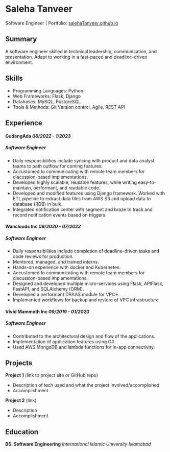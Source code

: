 
# Saleha Tanveer
Software Engineer | Portfolio: [salehaTanveer.github.io](https://www.github.com/salehaTanveer/)

## Summary
A software engineer skilled in technical leadership, communication, and presentation. Adapt to working in a fast-paced and deadline-driven environment.

## Skills
- Programming Languages: Python
- Web Frameworks: Flask, Django
- Databases: MySQL, PostgreSQL
- Tools & Methods: Git Version control, Agile, REST API

## Experience
#### **GudangAda** <em> 08/2022 - 1/2023</em>   
##### Software Engineer
- Daily responsibilities include syncing with product and data analyst teams to path outflow for coming features.
- Accustomed to communicating with remote team members for discussion-based implementations.
- Developed highly scalable, reusable features, while writing easy-to-maintain, performant, and readable code.
- Developed and modified features using Django framework. Worked with ETL pipeline to extract data files from AWS S3 and upload data to database (RDB) in bulk.
- Integrated notification center with segment and braze to track and record notification events based on triggers. 

#### **Wanclouds Inc** <em> 09/2020 - 07/2022</em>  
##### Software Engineer
- Daily responsibilities include completion of deadline-driven tasks and code reviews for production.
- Mentored, managed, and trained interns.
- Hands-on experience with docker and Kubernetes.
- Accustomed to communicating with remote team members for discussion-based implementations.
- Designed and developed multiple micro-services using Flask, APIFlask, FastAPI, and SQLAlchemy (ORM).
- Developed a performant DRAAS module for VPC+.
- Implemented workflows for backup and restore of VPC infrastructure

#### **Vivid Mammoth Inc** <em> 09/2019 - 01/2020</em>  
##### Software Engineer
- Contributed to the architectural design and flow of the applications.
- Implementation of application features using C#.
- Used AWS MongoDB and lambda functions for in-app connectivity.


## Projects
**Project 1** (link to project site or GitHub repo)  
- Description of tech used and what the project involved/accomplished
- Accomplishment 

**Project 2** (link)
- Description 
- Accomplishment

## Education
**BS. Software Engineering**
<em> International Islamic University Islamabad</em>
